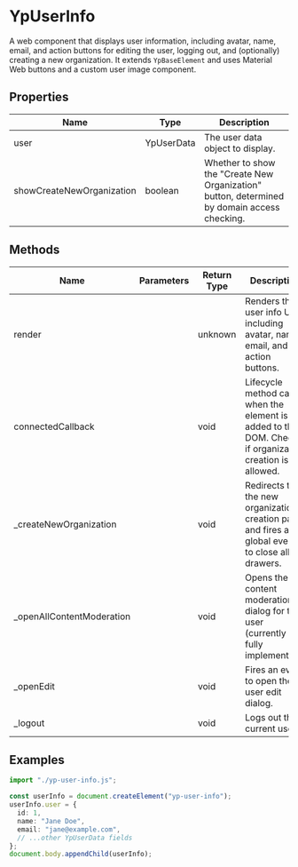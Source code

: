 # YpUserInfo

A web component that displays user information, including avatar, name, email, and action buttons for editing the user, logging out, and (optionally) creating a new organization. It extends `YpBaseElement` and uses Material Web buttons and a custom user image component.

## Properties

| Name                      | Type                | Description                                                                                 |
|---------------------------|---------------------|---------------------------------------------------------------------------------------------|
| user                      | YpUserData          | The user data object to display.                                                            |
| showCreateNewOrganization | boolean             | Whether to show the "Create New Organization" button, determined by domain access checking. |

## Methods

| Name                        | Parameters | Return Type | Description                                                                                      |
|-----------------------------|------------|-------------|--------------------------------------------------------------------------------------------------|
| render                      |            | unknown     | Renders the user info UI, including avatar, name, email, and action buttons.                     |
| connectedCallback           |            | void        | Lifecycle method called when the element is added to the DOM. Checks if organization creation is allowed. |
| _createNewOrganization      |            | void        | Redirects to the new organization creation page and fires a global event to close all drawers.   |
| _openAllContentModeration   |            | void        | Opens the content moderation dialog for the user (currently not fully implemented).              |
| _openEdit                   |            | void        | Fires an event to open the user edit dialog.                                                     |
| _logout                     |            | void        | Logs out the current user.                                                                       |

## Examples

```typescript
import "./yp-user-info.js";

const userInfo = document.createElement("yp-user-info");
userInfo.user = {
  id: 1,
  name: "Jane Doe",
  email: "jane@example.com",
  // ...other YpUserData fields
};
document.body.appendChild(userInfo);
```
